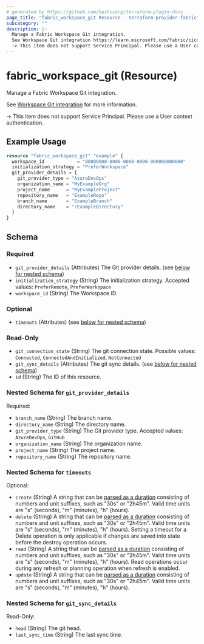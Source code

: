 ```yaml
---
# generated by https://github.com/hashicorp/terraform-plugin-docs
page_title: "fabric_workspace_git Resource - terraform-provider-fabric"
subcategory: ""
description: |-
  Manage a Fabric Workspace Git integration.
  See Workspace Git integration https://learn.microsoft.com/fabric/cicd/git-integration/intro-to-git-integration for more information.
  -> This item does not support Service Principal. Please use a User context authentication.
---
```


# fabric_workspace_git (Resource)

Manage a Fabric Workspace Git integration.

See [Workspace Git integration](https://learn.microsoft.com/fabric/cicd/git-integration/intro-to-git-integration) for more information.

-> This item does not support Service Principal. Please use a User context authentication.

## Example Usage

```terraform
resource "fabric_workspace_git" "example" {
  workspace_id            = "00000000-0000-0000-0000-000000000000"
  initialization_strategy = "PreferWorkspace"
  git_provider_details = {
    git_provider_type = "AzureDevOps"
    organization_name = "MyExampleOrg"
    project_name      = "MyExampleProject"
    repository_name   = "ExampleRepo"
    branch_name       = "ExampleBranch"
    directory_name    = "/ExampleDirectory"
  }
}
```

<!-- schema generated by tfplugindocs -->
## Schema

### Required

- `git_provider_details` (Attributes) The Git provider details. (see [below for nested schema](#nestedatt--git_provider_details))
- `initialization_strategy` (String) The initialization strategy. Accepted values: `PreferRemote`, `PreferWorkspace`
- `workspace_id` (String) The Workspace ID.

### Optional

- `timeouts` (Attributes) (see [below for nested schema](#nestedatt--timeouts))

### Read-Only

- `git_connection_state` (String) The git connection state. Possible values: `Connected`, `ConnectedAndInitialized`, `NotConnected`
- `git_sync_details` (Attributes) The git sync details. (see [below for nested schema](#nestedatt--git_sync_details))
- `id` (String) The ID of this resource.

<a id="nestedatt--git_provider_details"></a>

### Nested Schema for `git_provider_details`

Required:

- `branch_name` (String) The branch name.
- `directory_name` (String) The directory name.
- `git_provider_type` (String) The Git provider type. Accepted values: `AzureDevOps`, `GitHub`
- `organization_name` (String) The organization name.
- `project_name` (String) The project name.
- `repository_name` (String) The repository name.

<a id="nestedatt--timeouts"></a>

### Nested Schema for `timeouts`

Optional:

- `create` (String) A string that can be [parsed as a duration](https://pkg.go.dev/time#ParseDuration) consisting of numbers and unit suffixes, such as "30s" or "2h45m". Valid time units are "s" (seconds), "m" (minutes), "h" (hours).
- `delete` (String) A string that can be [parsed as a duration](https://pkg.go.dev/time#ParseDuration) consisting of numbers and unit suffixes, such as "30s" or "2h45m". Valid time units are "s" (seconds), "m" (minutes), "h" (hours). Setting a timeout for a Delete operation is only applicable if changes are saved into state before the destroy operation occurs.
- `read` (String) A string that can be [parsed as a duration](https://pkg.go.dev/time#ParseDuration) consisting of numbers and unit suffixes, such as "30s" or "2h45m". Valid time units are "s" (seconds), "m" (minutes), "h" (hours). Read operations occur during any refresh or planning operation when refresh is enabled.
- `update` (String) A string that can be [parsed as a duration](https://pkg.go.dev/time#ParseDuration) consisting of numbers and unit suffixes, such as "30s" or "2h45m". Valid time units are "s" (seconds), "m" (minutes), "h" (hours).

<a id="nestedatt--git_sync_details"></a>

### Nested Schema for `git_sync_details`

Read-Only:

- `head` (String) The git head.
- `last_sync_time` (String) The last sync time.
